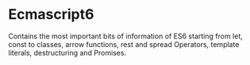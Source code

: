 # Ecmascript6
Contains the most important bits of information of ES6 starting from let, const to classes, arrow functions, rest and spread Operators, template literals, destructuring and Promises.
